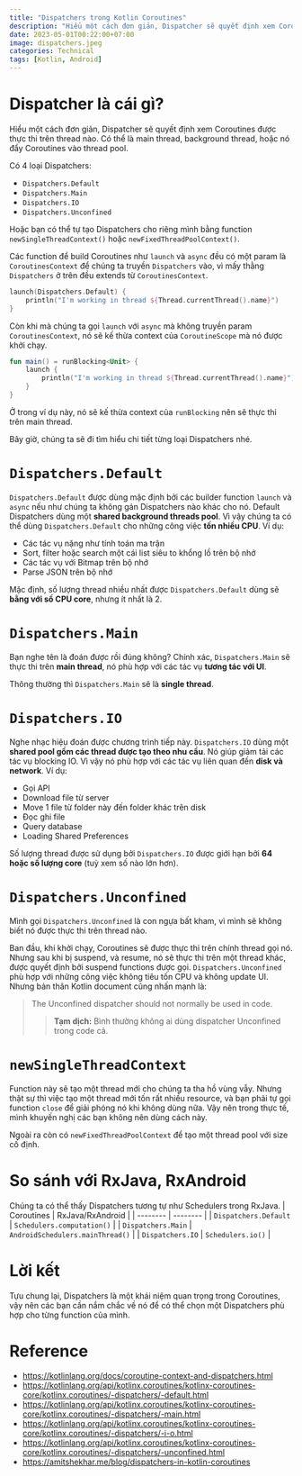 ```yaml
---
title: "Dispatchers trong Kotlin Coroutines"
description: "Hiểu một cách đơn giản, Dispatcher sẽ quyết định xem Coroutines được thực thi trên thread nào. Có thể là main thread, background thread, hoặc nó đẩy Coroutines vào thread pool."
date: 2023-05-01T00:22:00+07:00
image: dispatchers.jpeg
categories: Technical
tags: [Kotlin, Android]
---
```


# Dispatcher là cái gì?
Hiểu một cách đơn giản, Dispatcher sẽ quyết định xem Coroutines được thực thi trên thread nào. Có thể là main thread, background thread, hoặc nó đẩy Coroutines vào thread pool.

Có 4 loại Dispatchers:
* `Dispatchers.Default`
* `Dispatchers.Main`
* `Dispatchers.IO`
* `Dispatchers.Unconfined`

Hoặc bạn có thể tự tạo Dispatchers cho riêng mình bằng function `newSingleThreadContext()` hoặc `newFixedThreadPoolContext()`.

Các function để build Coroutines như `launch` và `async` đều có một param là `CoroutinesContext` để chúng ta truyền `Dispatchers` vào, vì mấy thằng `Dispatchers` ở trên đều extends từ `CoroutinesContext`.
```kotlin
launch(Dispatchers.Default) {
    println("I'm working in thread ${Thread.currentThread().name}")
}
```
Còn khi mà chúng ta gọi `launch` với `async` mà không truyền param `CoroutinesContext`, nó sẽ kế thừa context của `CoroutineScope` mà nó được khởi chạy.
```kotlin
fun main() = runBlocking<Unit> {
    launch {
        println("I'm working in thread ${Thread.currentThread().name}")
    }
}
```
Ở trong ví dụ này, nó sẽ kế thừa context của `runBlocking` nên sẽ thực thi trên main thread.

Bây giờ, chúng ta sẽ đi tìm hiểu chi tiết từng loại Dispatchers nhé.
# `Dispatchers.Default`
`Dispatchers.Default` được dùng mặc định bởi các builder function `launch` và `async` nếu như chúng ta không gán Dispatchers nào khác cho nó. Default Dispatchers dùng một **shared background threads pool**. Vì vậy chúng ta có thể dùng `Dispatchers.Default` cho những công việc **tốn nhiều CPU**. Ví dụ:
* Các tác vụ nặng như tính toán ma trận
* Sort, filter hoặc search một cái list siêu to khổng lồ trên bộ nhớ
* Các tác vụ với Bitmap trên bộ nhớ
* Parse JSON trên bộ nhớ

Mặc định, số lượng thread nhiều nhất được `Dispatchers.Default` dùng sẽ **bằng với số CPU core**, nhưng ít nhất là 2.
# `Dispatchers.Main`
Bạn nghe tên là đoán được rồi đúng không? Chính xác, `Dispatchers.Main` sẽ thực thi trên **main thread**, nó phù hợp với các tác vụ **tương tác với UI**.

Thông thường thì `Dispatchers.Main` sẽ là **single thread**.
# `Dispatchers.IO`
Nghe nhạc hiệu đoán được chương trình tiếp này. `Dispatchers.IO` dùng một **shared pool gồm các thread được tạo theo nhu cầu**. Nó giúp giảm tải các tác vụ blocking IO. Vì vậy nó phù hợp với các tác vụ liên quan đến **disk và network**. Ví dụ:
* Gọi API
* Download file từ server
* Move 1 file từ folder này đến folder khác trên disk
* Đọc ghi file
* Query database
* Loading Shared Preferences

Số lượng thread được sử dụng bởi `Dispatchers.IO` được giới hạn bởi **64 hoặc số lượng core** (tuỳ xem số nào lớn hơn).
# `Dispatchers.Unconfined`
Mình gọi `Dispatchers.Unconfined` là con ngựa bất kham, vì mình sẽ không biết nó được thực thi trên thread nào.

Ban đầu, khi khởi chạy, Coroutines sẽ được thực thi trên chính thread gọi nó. Nhưng sau khi bị suspend, và resume, nó sẽ thực thi trên một thread khác, được quyết định bởi suspend functions được gọi. `Dispatchers.Unconfined` phù hợp với những công việc không tiêu tốn CPU và không update UI. Nhưng bản thân Kotlin document cũng nhấn mạnh là:
> The Unconfined dispatcher should not normally be used in code.
> > **Tạm dịch:** Bình thường không ai dùng dispatcher Unconfined trong code cả.
# `newSingleThreadContext`
Function này sẽ tạo một thread mới cho chúng ta tha hồ vùng vẫy. Nhưng thật sự thì việc tạo một thread mới tốn rất nhiều resource, và bạn phải tự gọi function `close` để giải phóng nó khi không dùng nữa. Vậy nên trong thực tế, mình khuyến nghị các bạn không nên dùng cách này.

Ngoài ra còn có `newFixedThreadPoolContext` để tạo một thread pool với size cố định.
# So sánh với RxJava, RxAndroid
Chúng ta có thể thấy Dispatchers tương tự như Schedulers trong RxJava.
| Coroutines | RxJava/RxAndroid |
| -------- | -------- |
| `Dispatchers.Default` | `Schedulers.computation()` |
| `Dispatchers.Main` | `AndroidSchedulers.mainThread()` |
| `Dispatchers.IO` | `Schedulers.io()` |

# Lời kết
Tựu chung lại, Dispatchers là một khái niệm quan trọng trong Coroutines, vậy nên các bạn cần nắm chắc về nó để có thể chọn một Dispatchers phù hợp cho từng function của mình.

# Reference
* https://kotlinlang.org/docs/coroutine-context-and-dispatchers.html
* https://kotlinlang.org/api/kotlinx.coroutines/kotlinx-coroutines-core/kotlinx.coroutines/-dispatchers/-default.html
* https://kotlinlang.org/api/kotlinx.coroutines/kotlinx-coroutines-core/kotlinx.coroutines/-dispatchers/-main.html
* https://kotlinlang.org/api/kotlinx.coroutines/kotlinx-coroutines-core/kotlinx.coroutines/-dispatchers/-i-o.html
* https://kotlinlang.org/api/kotlinx.coroutines/kotlinx-coroutines-core/kotlinx.coroutines/-dispatchers/-unconfined.html
* https://amitshekhar.me/blog/dispatchers-in-kotlin-coroutines
